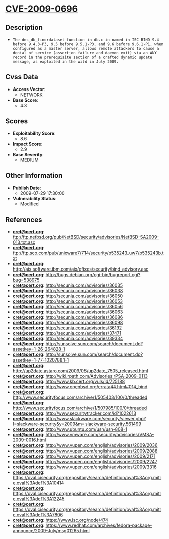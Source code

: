 
# [CVE-2009-0696](ftp://ftp.netbsd.org/pub/NetBSD/security/advisories/NetBSD-SA2009-013.txt.asc)

## Description

- `The dns_db_findrdataset function in db.c in named in ISC BIND 9.4 before 9.4.3-P3, 9.5 before 9.5.1-P3, and 9.6 before 9.6.1-P1, when configured as a master server, allows remote attackers to cause a denial of service (assertion failure and daemon exit) via an ANY record in the prerequisite section of a crafted dynamic update message, as exploited in the wild in July 2009.`

## Cvss Data

- **Access Vector**:
  - NETWORK
- **Base Score**:
  - 4.3

## Scores

- **Exploitability Score**:
  - 8.6
- **Impact Score**:
  - 2.9
- **Base Severity**:
  - MEDIUM

## Other Information

- **Publish Date**:
  - 2009-07-29 17:30:00
- **Vulnerability Status**:
  - Modified

## References

- **cret@cert.org**: ftp://ftp.netbsd.org/pub/NetBSD/security/advisories/NetBSD-SA2009-013.txt.asc
- **cret@cert.org**: ftp://ftp.sco.com/pub/unixware7/714/security/p535243_uw7/p535243b.txt
- **cret@cert.org**: http://aix.software.ibm.com/aix/efixes/security/bind_advisory.asc
- **cret@cert.org**: http://bugs.debian.org/cgi-bin/bugreport.cgi?bug=538975
- **cret@cert.org**: http://secunia.com/advisories/36035
- **cret@cert.org**: http://secunia.com/advisories/36038
- **cret@cert.org**: http://secunia.com/advisories/36050
- **cret@cert.org**: http://secunia.com/advisories/36053
- **cret@cert.org**: http://secunia.com/advisories/36056
- **cret@cert.org**: http://secunia.com/advisories/36063
- **cret@cert.org**: http://secunia.com/advisories/36086
- **cret@cert.org**: http://secunia.com/advisories/36098
- **cret@cert.org**: http://secunia.com/advisories/36192
- **cret@cert.org**: http://secunia.com/advisories/37471
- **cret@cert.org**: http://secunia.com/advisories/39334
- **cret@cert.org**: http://sunsolve.sun.com/search/document.do?assetkey=1-26-264828-1
- **cret@cert.org**: http://sunsolve.sun.com/search/document.do?assetkey=1-77-1020788.1-1
- **cret@cert.org**: http://up2date.astaro.com/2009/08/up2date_7505_released.html
- **cret@cert.org**: http://wiki.rpath.com/Advisories:rPSA-2009-0113
- **cret@cert.org**: http://www.kb.cert.org/vuls/id/725188
- **cret@cert.org**: http://www.openbsd.org/errata44.html#014_bind
- **cret@cert.org**: http://www.securityfocus.com/archive/1/505403/100/0/threaded
- **cret@cert.org**: http://www.securityfocus.com/archive/1/507985/100/0/threaded
- **cret@cert.org**: http://www.securitytracker.com/id?1022613
- **cret@cert.org**: http://www.slackware.com/security/viewer.php?l=slackware-security&y=2009&m=slackware-security.561499
- **cret@cert.org**: http://www.ubuntu.com/usn/usn-808-1
- **cret@cert.org**: http://www.vmware.com/security/advisories/VMSA-2009-0016.html
- **cret@cert.org**: http://www.vupen.com/english/advisories/2009/2036
- **cret@cert.org**: http://www.vupen.com/english/advisories/2009/2088
- **cret@cert.org**: http://www.vupen.com/english/advisories/2009/2171
- **cret@cert.org**: http://www.vupen.com/english/advisories/2009/2247
- **cret@cert.org**: http://www.vupen.com/english/advisories/2009/3316
- **cret@cert.org**: https://oval.cisecurity.org/repository/search/definition/oval%3Aorg.mitre.oval%3Adef%3A10414
- **cret@cert.org**: https://oval.cisecurity.org/repository/search/definition/oval%3Aorg.mitre.oval%3Adef%3A12245
- **cret@cert.org**: https://oval.cisecurity.org/repository/search/definition/oval%3Aorg.mitre.oval%3Adef%3A7806
- **cret@cert.org**: https://www.isc.org/node/474
- **cret@cert.org**: https://www.redhat.com/archives/fedora-package-announce/2009-July/msg01265.html
